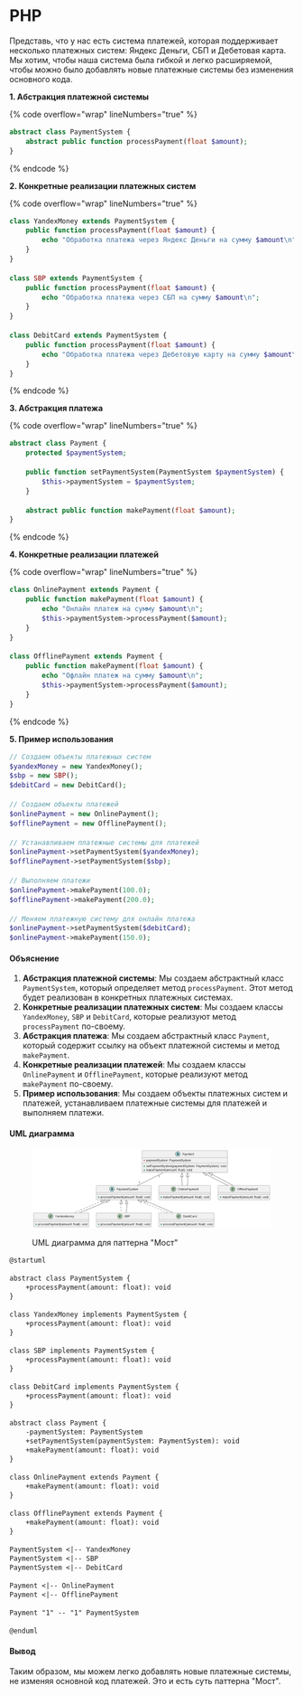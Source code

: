 # PHP

Представь, что у нас есть система платежей, которая поддерживает несколько платежных систем: Яндекс Деньги, СБП и Дебетовая карта. Мы хотим, чтобы наша система была гибкой и легко расширяемой, чтобы можно было добавлять новые платежные системы без изменения основного кода.

**1. Абстракция платежной системы**

{% code overflow="wrap" lineNumbers="true" %}
```php
abstract class PaymentSystem {
    abstract public function processPayment(float $amount);
}
```
{% endcode %}

**2. Конкретные реализации платежных систем**

{% code overflow="wrap" lineNumbers="true" %}
```php
class YandexMoney extends PaymentSystem {
    public function processPayment(float $amount) {
        echo "Обработка платежа через Яндекс Деньги на сумму $amount\n";
    }
}

class SBP extends PaymentSystem {
    public function processPayment(float $amount) {
        echo "Обработка платежа через СБП на сумму $amount\n";
    }
}

class DebitCard extends PaymentSystem {
    public function processPayment(float $amount) {
        echo "Обработка платежа через Дебетовую карту на сумму $amount\n";
    }
}
```
{% endcode %}

**3. Абстракция платежа**

{% code overflow="wrap" lineNumbers="true" %}
```php
abstract class Payment {
    protected $paymentSystem;

    public function setPaymentSystem(PaymentSystem $paymentSystem) {
        $this->paymentSystem = $paymentSystem;
    }

    abstract public function makePayment(float $amount);
}
```
{% endcode %}

**4. Конкретные реализации платежей**

{% code overflow="wrap" lineNumbers="true" %}
```php
class OnlinePayment extends Payment {
    public function makePayment(float $amount) {
        echo "Онлайн платеж на сумму $amount\n";
        $this->paymentSystem->processPayment($amount);
    }
}

class OfflinePayment extends Payment {
    public function makePayment(float $amount) {
        echo "Офлайн платеж на сумму $amount\n";
        $this->paymentSystem->processPayment($amount);
    }
}
```
{% endcode %}

**5. Пример использования**

```php
// Создаем объекты платежных систем
$yandexMoney = new YandexMoney();
$sbp = new SBP();
$debitCard = new DebitCard();

// Создаем объекты платежей
$onlinePayment = new OnlinePayment();
$offlinePayment = new OfflinePayment();

// Устанавливаем платежные системы для платежей
$onlinePayment->setPaymentSystem($yandexMoney);
$offlinePayment->setPaymentSystem($sbp);

// Выполняем платежи
$onlinePayment->makePayment(100.0);
$offlinePayment->makePayment(200.0);

// Меняем платежную систему для онлайн платежа
$onlinePayment->setPaymentSystem($debitCard);
$onlinePayment->makePayment(150.0);
```

#### Объяснение

1. **Абстракция платежной системы**: Мы создаем абстрактный класс `PaymentSystem`, который определяет метод `processPayment`. Этот метод будет реализован в конкретных платежных системах.
2. **Конкретные реализации платежных систем**: Мы создаем классы `YandexMoney`, `SBP` и `DebitCard`, которые реализуют метод `processPayment` по-своему.
3. **Абстракция платежа**: Мы создаем абстрактный класс `Payment`, который содержит ссылку на объект платежной системы и метод `makePayment`.
4. **Конкретные реализации платежей**: Мы создаем классы `OnlinePayment` и `OfflinePayment`, которые реализуют метод `makePayment` по-своему.
5. **Пример использования**: Мы создаем объекты платежных систем и платежей, устанавливаем платежные системы для платежей и выполняем платежи.

#### UML диаграмма

<figure><img src="../../../../../.gitbook/assets/image (1) (1) (1) (1) (1) (1) (1) (1) (1) (1) (1).png" alt=""><figcaption><p>UML диаграмма для паттерна "Мост"</p></figcaption></figure>

```plant-uml
@startuml

abstract class PaymentSystem {
    +processPayment(amount: float): void
}

class YandexMoney implements PaymentSystem {
    +processPayment(amount: float): void
}

class SBP implements PaymentSystem {
    +processPayment(amount: float): void
}

class DebitCard implements PaymentSystem {
    +processPayment(amount: float): void
}

abstract class Payment {
    -paymentSystem: PaymentSystem
    +setPaymentSystem(paymentSystem: PaymentSystem): void
    +makePayment(amount: float): void
}

class OnlinePayment extends Payment {
    +makePayment(amount: float): void
}

class OfflinePayment extends Payment {
    +makePayment(amount: float): void
}

PaymentSystem <|-- YandexMoney
PaymentSystem <|-- SBP
PaymentSystem <|-- DebitCard

Payment <|-- OnlinePayment
Payment <|-- OfflinePayment

Payment "1" -- "1" PaymentSystem

@enduml
```

#### Вывод

Таким образом, мы можем легко добавлять новые платежные системы, не изменяя основной код платежей. Это и есть суть паттерна "Мост".
